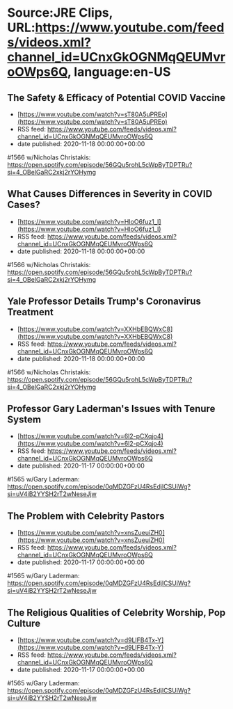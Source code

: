 # Source:JRE Clips, URL:https://www.youtube.com/feeds/videos.xml?channel_id=UCnxGkOGNMqQEUMvroOWps6Q, language:en-US

## The Safety & Efficacy of Potential COVID Vaccine
 - [https://www.youtube.com/watch?v=sT80A5uPREo](https://www.youtube.com/watch?v=sT80A5uPREo)
 - RSS feed: https://www.youtube.com/feeds/videos.xml?channel_id=UCnxGkOGNMqQEUMvroOWps6Q
 - date published: 2020-11-18 00:00:00+00:00

#1566 w/Nicholas Christakis:
https://open.spotify.com/episode/56GQu5rohL5cWpByTDPTRu?si=4_OBelGaRC2xkj2rYOHymg

## What Causes Differences in Severity in COVID Cases?
 - [https://www.youtube.com/watch?v=HIoO6fuz1_I](https://www.youtube.com/watch?v=HIoO6fuz1_I)
 - RSS feed: https://www.youtube.com/feeds/videos.xml?channel_id=UCnxGkOGNMqQEUMvroOWps6Q
 - date published: 2020-11-18 00:00:00+00:00

#1566 w/Nicholas Christakis:
https://open.spotify.com/episode/56GQu5rohL5cWpByTDPTRu?si=4_OBelGaRC2xkj2rYOHymg

## Yale Professor Details Trump's Coronavirus Treatment
 - [https://www.youtube.com/watch?v=XXHbEBQWxC8](https://www.youtube.com/watch?v=XXHbEBQWxC8)
 - RSS feed: https://www.youtube.com/feeds/videos.xml?channel_id=UCnxGkOGNMqQEUMvroOWps6Q
 - date published: 2020-11-18 00:00:00+00:00

#1566 w/Nicholas Christakis:
https://open.spotify.com/episode/56GQu5rohL5cWpByTDPTRu?si=4_OBelGaRC2xkj2rYOHymg

## Professor Gary Laderman's Issues with Tenure System
 - [https://www.youtube.com/watch?v=6l2-pCXqjo4](https://www.youtube.com/watch?v=6l2-pCXqjo4)
 - RSS feed: https://www.youtube.com/feeds/videos.xml?channel_id=UCnxGkOGNMqQEUMvroOWps6Q
 - date published: 2020-11-17 00:00:00+00:00

#1565 w/Gary Laderman:
https://open.spotify.com/episode/0qMDZGFzU4RsEdjICSUiWg?si=uV4iB2YYSH2rT2wNeseJjw

## The Problem with Celebrity Pastors
 - [https://www.youtube.com/watch?v=xnsZueuiZH0](https://www.youtube.com/watch?v=xnsZueuiZH0)
 - RSS feed: https://www.youtube.com/feeds/videos.xml?channel_id=UCnxGkOGNMqQEUMvroOWps6Q
 - date published: 2020-11-17 00:00:00+00:00

#1565 w/Gary Laderman:
https://open.spotify.com/episode/0qMDZGFzU4RsEdjICSUiWg?si=uV4iB2YYSH2rT2wNeseJjw

## The Religious Qualities of Celebrity Worship, Pop Culture
 - [https://www.youtube.com/watch?v=d9LlFB4Tx-Y](https://www.youtube.com/watch?v=d9LlFB4Tx-Y)
 - RSS feed: https://www.youtube.com/feeds/videos.xml?channel_id=UCnxGkOGNMqQEUMvroOWps6Q
 - date published: 2020-11-17 00:00:00+00:00

#1565 w/Gary Laderman:
https://open.spotify.com/episode/0qMDZGFzU4RsEdjICSUiWg?si=uV4iB2YYSH2rT2wNeseJjw

